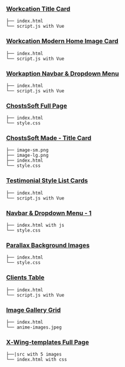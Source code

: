 ### [Workcation Title Card](https://artexxx.github.io/%5BTailwind%5D%20Case/Workcation%20Title%20Card/index.html)
```text
├── index.html
└── script.js with Vue
```
### [Workcation Modern Home Image Card](https://artexxx.github.io/%5BTailwind%5D%20Case/Workaption%20Modern%20Home%20Image%20Card/index.html)
```text
├── index.html
└── script.js with Vue
```
### [Workaption Navbar & Dropdown Menu](https://artexxx.github.io/%5BTailwind%5D%20Case/Workaption%20Navbar%20&%20Dropdown%20Menu/index.html)
```text
├── index.html
└── script.js with Vue
```

### [ChostsSoft Full Page](https://artexxx.github.io/%5BTailwind%5D%20Case/ChostsSoft%20Full%20Page/)
```text
├── index.html
└── style.css
```
### [ChostsSoft Made - Title Card](https://artexxx.github.io/%5BTailwind%5D%20Case/ChostsSoft%20Made%20-%20Title%20Card/)
```text
├── image-sm.png
├── image-lg.png
├── index.html
└── style.css
```
### [Testimonial Style List Cards](https://artexxx.github.io/%5BTailwind%5D%20Case/Testimonial%20Style%20List%20Cards/index.html)
```text
├── index.html
└── script.js with Vue
```
### [Navbar & Dropdown Menu - 1](https://artexxx.github.io/%5BTailwind%5D%20Case/Navbar%20&%20Dropdown%20Menu%20-%201/) 
```text
├── index.html with js
└── style.css
```

### [Parallax Background Images](https://htmlpreview.github.io/?https://artexxx.github.io/%5BTailwind%5D%20Case/Parallax%20Background%20Images/index.html)
```text
├── index.html
└── style.css
```
### [Clients Table](https://artexxx.github.io/%5BTailwind%5D%20Case/Clients%20Table%20/)
```text
├── index.html
└── script.js with Vue
```
### [Image Gallery Grid](https://artexxx.github.io/%5BTailwind%5D%20Case/Image%20Gallery%20Grid/)
```text
├── index.html
└── anime-images.jpeg
```

### [X‑Wing-templates Full Page](https://artexxx.github.io/%5BTailwind%5D%20Case/X‑Wing-templates%20Full%20Page/)
```text
├──|src with 5 images 
└── index.html with css
```
